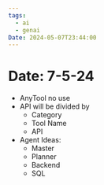 ```yaml
---
tags:
  - ai
  - genai
Date: 2024-05-07T23:44:00
---
```



# Date: 7-5-24
- AnyTool no use
- API will be divided by
	- Category
	- Tool Name
	- API
- Agent Ideas:
	- Master
	- Planner
	- Backend
	- SQL